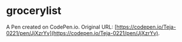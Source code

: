 # grocerylist

A Pen created on CodePen.io. Original URL: [https://codepen.io/Teja-0221/pen/JjXzrYv](https://codepen.io/Teja-0221/pen/JjXzrYv).


